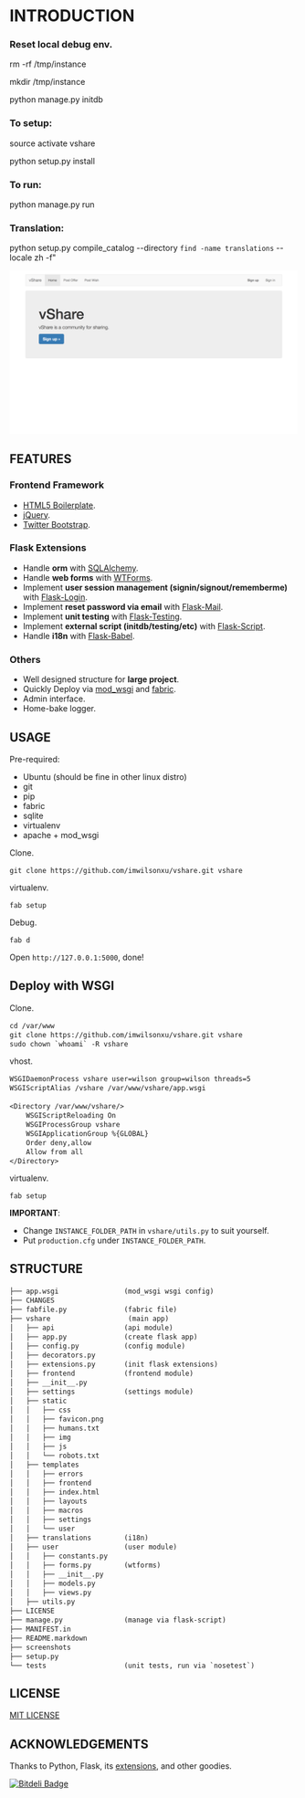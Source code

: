 # INTRODUCTION


### Reset local debug env.


rm -rf /tmp/instance

mkdir /tmp/instance

python manage.py initdb

### To setup:

source activate vshare

python setup.py install


### To run:

python manage.py run


### Translation:
python setup.py compile_catalog --directory `find -name translations` --locale zh -f"



![homepage screenshot](http://github.com/wandonye/vshare/raw/master/screenshots/vshare_screenshot.png)

## FEATURES

### Frontend Framework

- [HTML5 Boilerplate](https://github.com/h5bp/html5-boilerplate).
- [jQuery](http://jquery.com/). 
- [Twitter Bootstrap](https://github.com/twitter/bootstrap).

### Flask Extensions

- Handle **orm** with [SQLAlchemy](http://www.sqlalchemy.org).
- Handle **web forms** with [WTForms](http://wtforms.simplecodes.com/).
- Implement **user session management (signin/signout/rememberme)** with [Flask-Login](https://github.com/maxcountryman/flask-login).
- Implement **reset password via email** with [Flask-Mail](http://packages.python.org/Flask-Mail/).
- Implement **unit testing** with [Flask-Testing](http://packages.python.org/Flask-Testing/).
- Implement **external script (initdb/testing/etc)** with [Flask-Script](http://flask-script.readthedocs.org/en/latest/).
- Handle **i18n** with [Flask-Babel](http://packages.python.org/Flask-Babel/).

### Others

- Well designed structure for **large project**.
- Quickly Deploy via [mod\_wsgi](http://flask.pocoo.org/docs/deploying/mod_wsgi/) and [fabric](http://flask.pocoo.org/docs/patterns/fabric/).
- Admin interface.
- Home-bake logger.

## USAGE

Pre-required:

- Ubuntu (should be fine in other linux distro)
- git
- pip
- fabric
- sqlite
- virtualenv
- apache + mod\_wsgi

Clone.

    git clone https://github.com/imwilsonxu/vshare.git vshare

virtualenv.

    fab setup

Debug.

    fab d

Open `http://127.0.0.1:5000`, done!

## Deploy with WSGI

Clone.

    cd /var/www
    git clone https://github.com/imwilsonxu/vshare.git vshare
    sudo chown `whoami` -R vshare

vhost.

    WSGIDaemonProcess vshare user=wilson group=wilson threads=5
    WSGIScriptAlias /vshare /var/www/vshare/app.wsgi

    <Directory /var/www/vshare/>
        WSGIScriptReloading On
        WSGIProcessGroup vshare
        WSGIApplicationGroup %{GLOBAL}
        Order deny,allow
        Allow from all
    </Directory>

virtualenv.

    fab setup

**IMPORTANT**:

- Change `INSTANCE_FOLDER_PATH` in `vshare/utils.py` to suit yourself.
- Put `production.cfg` under `INSTANCE_FOLDER_PATH`.

## STRUCTURE

    ├── app.wsgi                (mod_wsgi wsgi config)
    ├── CHANGES
    ├── fabfile.py              (fabric file)
    ├── vshare                   (main app)
    │   ├── api                 (api module)
    │   ├── app.py              (create flask app)
    │   ├── config.py           (config module)
    │   ├── decorators.py
    │   ├── extensions.py       (init flask extensions)
    │   ├── frontend            (frontend module)
    │   ├── __init__.py
    │   ├── settings            (settings module)
    │   ├── static
    │   │   ├── css
    │   │   ├── favicon.png
    │   │   ├── humans.txt
    │   │   ├── img
    │   │   ├── js
    │   │   └── robots.txt
    │   ├── templates
    │   │   ├── errors
    │   │   ├── frontend
    │   │   ├── index.html
    │   │   ├── layouts 
    │   │   ├── macros
    │   │   ├── settings
    │   │   └── user
    │   ├── translations        (i18n)
    │   ├── user                (user module)
    │   │   ├── constants.py
    │   │   ├── forms.py        (wtforms)
    │   │   ├── __init__.py
    │   │   ├── models.py
    │   │   ├── views.py
    │   ├── utils.py
    ├── LICENSE
    ├── manage.py               (manage via flask-script)
    ├── MANIFEST.in
    ├── README.markdown
    ├── screenshots
    ├── setup.py
    └── tests                   (unit tests, run via `nosetest`)

## LICENSE

[MIT LICENSE](http://www.tldrlegal.com/license/mit-license)

## ACKNOWLEDGEMENTS

Thanks to Python, Flask, its [extensions](http://flask.pocoo.org/extensions/), and other goodies.


[![Bitdeli Badge](https://d2weczhvl823v0.cloudfront.net/imwilsonxu/vshare/trend.png)](https://bitdeli.com/free "Bitdeli Badge")

